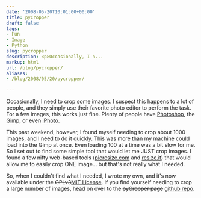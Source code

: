 ```yaml
---
date: '2008-05-20T10:01:00+00:00'
title: pyCropper
draft: false
tags:
- Fun
- Image
- Python
slug: pycropper
description: <p>Occasionally, I n...
markup: html
url: /blog/pycropper/
aliases:
- /blog/2008/05/20/pycropper/

---
```


<p>Occasionally, I need to crop some images. I suspect this happens to a lot of people,
and they simply use their favorite photo editor to perform the task. For a few images,
this works just fine. Plenty of people have
<a href="www.adobe.com/products/photoshop">Photoshop</a>,
the <a href="http://www.gimp.org">Gimp</a>,
or even <a href="www.apple.com/iphoto/">iPhoto</a>.</p>

<p>This past weekend, however, I found myself needing to crop about 1000 images,
and I need to do it quickly. This was more than my machine could load into the
Gimp at once. Even loading 100 at a time was a bit slow for me. So I set out to
find some simple tool that would let me JUST crop images. I found a few nifty
web-based tools (<a href="http://www.picresize.com/">picresize.com</a> and
<a href="http://www.resize.it/">resize.it</a>) that would allow me to easily
crop ONE image... but that's not really what I needed.</p>

<p>So, when I couldn't find what I needed, I wrote my own, and it's now
available under the <del>GPLv3</del><ins>MIT License</ins>. If you find
yourself needing to crop a large number of images, head on over to the
<del>pyCropper page</del>
<ins><a href="https://github.com/bradmontgomery/pycropper">github repo</a></ins>.</p>
